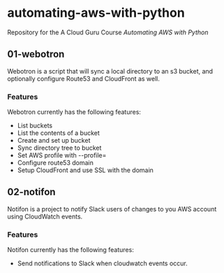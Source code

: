 # automating-aws-with-python
Repository for the A Cloud Guru Course *Automating AWS with Python*

## 01-webotron
Webotron is a script that will sync a local directory to an s3 bucket, and optionally configure Route53 and CloudFront as well.

### Features

Webotron currently has the following features:

- List buckets
- List the contents of a bucket
- Create and set up bucket
- Sync directory tree to bucket
- Set AWS profile with --profile=<profileName>
- Configure route53 domain
- Setup CloudFront and use SSL with the domain

## 02-notifon
Notifon is a project to notify Slack users of changes to you AWS account using CloudWatch events.

### Features
Notifon currently has the following features:

- Send notifications to Slack when cloudwatch events occur.
